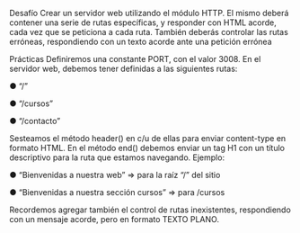 Desafío Crear un servidor web utilizando el módulo HTTP. El mismo deberá contener una serie de rutas específicas, y responder con HTML acorde, cada vez que se peticiona a cada ruta. También deberás controlar las rutas erróneas, respondiendo con un texto acorde ante una petición errónea

Prácticas Definiremos una constante PORT, con el valor 3008. En el servidor web, debemos tener definidas a las siguientes rutas:

● “/”

● “/cursos”

● “/contacto”

Sesteamos el método header() en c/u de ellas para enviar content-type en formato HTML. En el método end() debemos enviar un tag H1 con un título descriptivo para la ruta que estamos navegando. Ejemplo:

● “Bienvenidas a nuestra web” => para la raíz “/” del sitio

● “Bienvenidas a nuestra sección cursos” => para /cursos

Recordemos agregar también el control de rutas inexistentes, respondiendo con un mensaje acorde, pero en formato TEXTO PLANO.